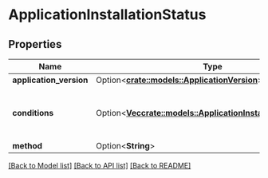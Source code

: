 # ApplicationInstallationStatus

## Properties

Name | Type | Description | Notes
------------ | ------------- | ------------- | -------------
**application_version** | Option<[**crate::models::ApplicationVersion**](ApplicationVersion.md)> |  | [optional]
**conditions** | Option<[**Vec<crate::models::ApplicationInstallationCondition>**](ApplicationInstallationCondition.md)> | Conditions contains conditions an installation is in, its primary use case is status signaling between controllers or between controllers and the API | [optional]
**method** | Option<**String**> | +kubebuilder:validation:Enum=helm | [optional]

[[Back to Model list]](../README.md#documentation-for-models) [[Back to API list]](../README.md#documentation-for-api-endpoints) [[Back to README]](../README.md)


